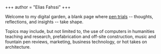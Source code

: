 +++
author = "Elias Fahssi"
+++

Welcome to my digital garden, a blank page where [pen trials](https://medievalbooks.nl/tag/pen-trials/) -- thoughts, reflections, and insights -- take shape. 

Topics may include, but not limited to, the use of computers in humanities teaching and research, prefabrication and off-site construction, music and fountain pen reviews, marketing, business technology, or hot takes on architecture.